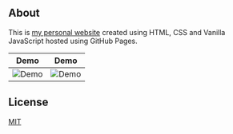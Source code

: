 ## About
This is [my personal website](https://kimlim.net) created using HTML, CSS and Vanilla JavaScript hosted using GitHub Pages.

| Demo | Demo |
| ---- | --- |
| ![Demo](https://drive.google.com/uc?export=view&id=16xCgS12bHYP3DeKxmPNGYbxdAOt-3HJj) | ![Demo](https://drive.google.com/uc?export=view&id=1P_dInyfUjONT4n1y8MQNnSeT80j4FjMq) |
## License
[MIT](https://github.com/kimlimjustin/kimlimjustin.github.io/blob/master/LICENSE)